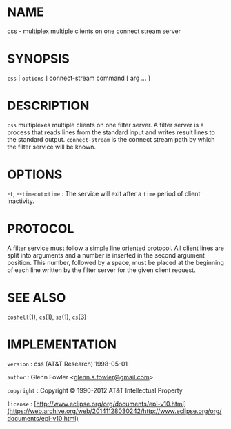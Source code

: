 # NAME

css - multiplex multiple clients on one connect stream server

# SYNOPSIS

`css` \[ `options` \] connect-stream command \[ arg ... \]

# DESCRIPTION

`css` multiplexes multiple clients on one filter server. A filter
server is a process that reads lines from the standard input and writes
result lines to the standard output. `connect-stream` is the connect
stream path by which the filter service will be known.

# OPTIONS

-`t`, --`timeout`=`time`
:   The service will exit after a `time` period of client inactivity.

# PROTOCOL

A filter service must follow a simple line oriented protocol. All client
lines are split into arguments and a number is inserted in the second
argument position. This number, followed by a space, must be placed at
the beginning of each line written by the filter server for the given
client request.

# SEE ALSO

[`coshell`](/web/20141128030242/http://www2.research.att.com/~astopen/man/man1/coshell.html)(1),
[`cs`](/web/20141128030242/http://www2.research.att.com/~astopen/man/man1/cs.html)(1),
[`ss`](/web/20141128030242/http://www2.research.att.com/~astopen/man/man1/ss.html)(1),
[`cs`](/web/20141128030242/http://www2.research.att.com/~astopen/man/man3/cs.html)(3)

# IMPLEMENTATION

`version`
:   css (AT&T Research) 1998-05-01

`author`
:   Glenn Fowler
    &lt;[glenn.s.fowler@gmail.com](https://web.archive.org/web/20141128030242/mailto:glenn.s.fowler@gmail.com)&gt;

`copyright`
:   Copyright © 1990-2012 AT&T Intellectual Property

`license`
:   [http://www.eclipse.org/org/documents/epl-v10.html](https://web.archive.org/web/20141128030242/http://www.eclipse.org/org/documents/epl-v10.html)


